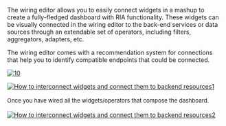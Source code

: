 The wiring editor allows you to easily connect widgets in a mashup to
create a fully-fledged dashboard with RIA functionality. These widgets
can be visually connected in the wiring editor to the back-end services
or data sources through an extendable set of operators, including
filters, aggregators, adapters, etc.

The wiring editor comes with a recommendation system for connections
that help you to identify compatible endpoints that could be connected.

[![10](/uploads/2014/11/10.png)](/uploads/2014/11/10.png)

[![How to interconnect widgets and connect them to backend
resources1](/uploads/2015/04/How-to-interconnect-widgets-and-connect-them-to-backend-resources1-1024x352.png)](/uploads/2015/04/How-to-interconnect-widgets-and-connect-them-to-backend-resources1.png)

<span style="font-size: 13px; line-height: 20.7999992370605px;">Once you
have wired all the widgets/operators that compose the dashboard.</span>

[![How to interconnect widgets and connect them to backend
resources2](/uploads/2015/04/How-to-interconnect-widgets-and-connect-them-to-backend-resources2.png)](/uploads/2015/04/How-to-interconnect-widgets-and-connect-them-to-backend-resources2.png)
